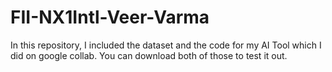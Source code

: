 # FII-NX1Intl-Veer-Varma
In this repository, I included the dataset and the code for my AI Tool which I did on google collab. You can download both of those to test it out.
